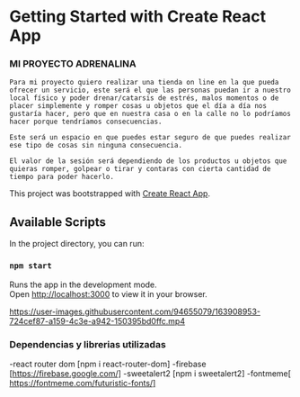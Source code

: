 # Getting Started with Create React App

### MI PROYECTO ADRENALINA

    Para mi proyecto quiero realizar una tienda on line en la que pueda ofrecer un servicio, este será el que las personas puedan ir a nuestro local físico y poder drenar/catarsis de estrés, malos momentos o de placer simplemente y romper cosas u objetos que el día a día nos gustaría hacer, pero que en nuestra casa o en la calle no lo podríamos hacer porque tendríamos consecuencias.

    Este será un espacio en que puedes estar seguro de que puedes realizar ese tipo de cosas sin ninguna consecuencia.

    El valor de la sesión será dependiendo de los productos u objetos que quieras romper, golpear o tirar y contaras con cierta cantidad de tiempo para poder hacerlo.


This project was bootstrapped with [Create React App](https://github.com/facebook/create-react-app).

## Available Scripts

In the project directory, you can run:

### `npm start`

Runs the app in the development mode.\
Open [http://localhost:3000](http://localhost:3000) to view it in your browser.



https://user-images.githubusercontent.com/94655079/163908953-724cef87-a159-4c3e-a942-150395bd0ffc.mp4



### Dependencias y librerias utilizadas
 -react router dom [npm i react-router-dom]
 -firebase [https://firebase.google.com/]
 -sweetalert2  [npm i sweetalert2]
 -fontmeme[ https://fontmeme.com/futuristic-fonts/]

